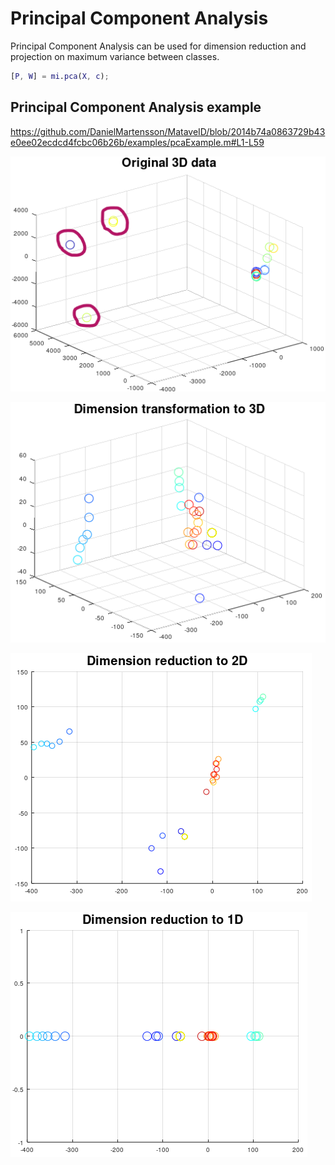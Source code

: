 # Principal Component Analysis
Principal Component Analysis can be used for dimension reduction and projection on maximum variance between classes.

```matlab
[P, W] = mi.pca(X, c);
```
## Principal Component Analysis example

https://github.com/DanielMartensson/MataveID/blob/2014b74a0863729b43e0ee02ecdcd4fcbc06b26b/examples/pcaExample.m#L1-L59

![PCA Original Data](../pictures/PCA_Original_Data.png)

![PCA Result 3D](../pictures/PCA_Result_3D.png)

![PCA Result 2D](../pictures/PCA_Result_2D.png)

![PCA Result 1D](../pictures/PCA_Result_1D.png)
